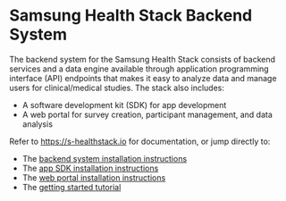 # Samsung Health Stack Backend System
The backend system for the Samsung Health Stack consists of backend services and a data engine available through application programming interface (API) endpoints that makes it easy to analyze data and manage users for clinical/medical studies. The stack also includes:

-   A software development kit (SDK) for app development
-   A web portal for survey creation, participant management, and data analysis

Refer to <a href="https://s-healthstack.io" target="_blank">https://s-healthstack.io</a> for documentation, or jump directly to:
- The <a href="https://s-healthstack.io/installing-the-backend.html" target="_blank">backend system installation instructions</a>
- The <a href="https://s-healthstack.io/installing-the-sdk.html" target="_blank">app SDK installation instructions</a>
- The <a href="https://s-healthstack.io/installing-the-portal.html" target="_blank">web portal installation instructions</a>
- The <a href="https://s-healthstack.io/tutorial.html" target="_blank">getting started tutorial</a>
